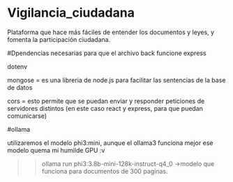 # Vigilancia_ciudadana
Plataforma que hace más fáciles de entender los documentos y leyes, y fomenta la participación ciudadana.


#Dpendencias necesarias para que el archivo back funcione
express

dotenv

mongose = es una libreria de node.js para facilitar las sentencias de la base de datos 

cors = esto permite que se puedan enviar y responder peticiones de servidores distintos (en este caso react y express, para que puedan comunicarse)

#ollama

utilizaremos el modelo phi3:mini, aunque el ollama3 funciona mejor ese modelo quema mi humilde GPU :v

>>ollama run phi3:3.8b-mini-128k-instruct-q4_0 ->modelo que funciona para documentos de 300 paginas.
